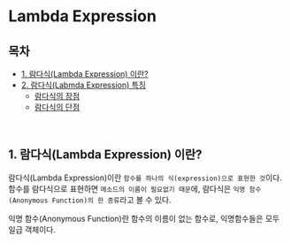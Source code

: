 # Lambda Expression

## **목차**
- [1. 람다식(Lambda Expression) 이란?](#1)
- [2. 람다식(Labmda Expression) 특징](#2)
    - [람다식의 장점](#2_1)
    - [람다식의 단점](#2_2)
<br/>

## 1. 람다식(Lambda Expression) 이란? <a id="1"></a>
람다식(Lambda Expression)이란 `함수를 하나의 식(expression)으로 표현한 것`이다. 함수를 람다식으로 표현하면 `메소드의 이름이 필요없기 때문`에, 람다식은 `익명 함수(Anonymous Function)의 한 종류`라고 볼 수 있다.  

익명 함수(Anonymous Function)란 함수의 이름이 없는 함수로, 익명함수들은 모두 일급 객체이다. 